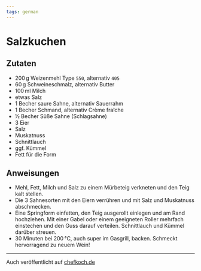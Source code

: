 ```yaml
---
tags: german
---
```


# Salzkuchen

## Zutaten

* 200&#8239;g Weizenmehl Type `550`, alternativ `405`
* 60&#8239;g Schweineschmalz, alternativ Butter
* 100&#8239;ml Milch
* etwas Salz
* 1 Becher saure Sahne, alternativ Sauerrahm
* 1 Becher Schmand, alternativ Crème fraîche
* ½ Becher Süße Sahne (Schlagsahne)
* 3 Eier
* Salz
* Muskatnuss
* Schnittlauch
* ggf. Kümmel
* Fett für die Form


## Anweisungen

* Mehl, Fett, Milch und Salz zu einem Mürbeteig verkneten und den Teig kalt stellen.
* Die 3 Sahnesorten mit den Eiern verrühren und mit Salz und Muskatnuss abschmecken.
* Eine Springform einfetten, den Teig ausgerollt einlegen und am Rand hochziehen. Mit einer Gabel oder einem geeigneten Roller mehrfach einstechen und den Guss darauf verteilen. Schnittlauch und Kümmel darüber streuen.
* 30 Minuten bei 200&#x202F;°C, auch super im Gasgrill, backen. Schmeckt hervorragend zu neuem Wein!

----
Auch veröffentlicht auf [chefkoch.de](https://www.chefkoch.de/rezepte/2929701445281222/Korber-Salzkuchen.html)

